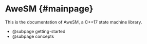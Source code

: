 # AweSM {#mainpage}

This is the documentation of AweSM, a C++17 state machine library.

* @subpage getting-started
* @subpage concepts
